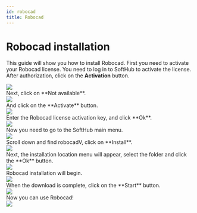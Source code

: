 ```yaml
---
id: robocad
title: Robocad
---
```


# Robocad installation
This guide will show you how to install Robocad.
First you need to activate your Robocad license.
You need to log in to SoftHub to activate the license.
After authorization, click on the **Activation** button.
<div style={{textAlign: 'left'}}>
<img src="/docshome/img/softhub/robocad1.png"/>
</div>
Next, click on **Not available**.
<div style={{textAlign: 'left'}}>
<img src="/docshome/img/softhub/robocad2.png"/>
</div>
And click on the **Activate** button.
<div style={{textAlign: 'left'}}>
<img src="/docshome/img/softhub/robocad3.png"/>
</div>
Enter the Robocad license activation key, and click **Ok**.
<div style={{textAlign: 'left'}}>
<img src="/docshome/img/softhub/robocad4.png"/>
</div>
Now you need to go to the SoftHub main menu.
<div style={{textAlign: 'left'}}>
<img src="/docshome/img/softhub/robocad5.png"/>
</div>
Scroll down and find robocadV, click on **Install**.
<div style={{textAlign: 'left'}}>
<img src="/docshome/img/softhub/robocad6.png"/>
</div>
Next, the installation location menu will appear, select the folder and click the **Ok** button.
<div style={{textAlign: 'left'}}>
<img src="/docshome/img/softhub/robocad7.png"/>
</div>
Robocad installation will begin.
<div style={{textAlign: 'left'}}>
<img src="/docshome/img/softhub/robocad8.png"/>
</div>
When the download is complete, click on the **Start** button.
<div style={{textAlign: 'left'}}>
<img src="/docshome/img/softhub/robocad9.png"/>
</div>
Now you can use Robocad!
<div style={{textAlign: 'left'}}>
<img src="/docshome/img/softhub/robocad10.png"/>
</div>
